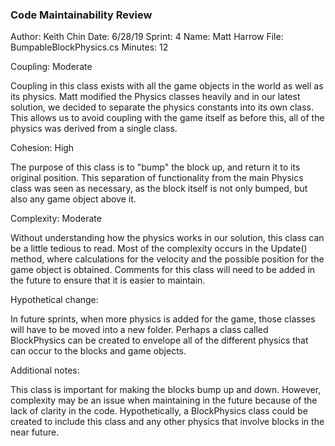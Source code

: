 ﻿### Code Maintainability Review
Author: Keith Chin
Date: 6/28/19
Sprint: 4
Name: Matt Harrow
File: BumpableBlockPhysics.cs
Minutes: 12

Coupling: Moderate

Coupling in this class exists with all the game objects in the world as well as its physics.
Matt modified the Physics classes heavily and in our latest solution, we decided to separate
the physics constants into its own class. This allows us to avoid coupling with the game itself
as before this, all of the physics was derived from a single class. 

Cohesion: High

The purpose of this class is to "bump" the block up, and return it to its original position.
This separation of functionality from the main Physics class was seen as necessary, as the 
block itself is not only bumped, but also any game object above it.

Complexity: Moderate

Without understanding how the physics works in our solution, this class can be a little tedious
to read. Most of the complexity occurs in the Update() method, where calculations for the
velocity and the possible position for the game object is obtained. Comments for this class
will need to be added in the future to ensure that it is easier to maintain.

Hypothetical change: 

In future sprints, when more physics is added for the game, those classes will have to be moved 
into a new folder. Perhaps a class called BlockPhysics can be created to envelope all of the
different physics that can occur to the blocks and game objects.

Additional notes:

This class is important for making the blocks bump up and down. However, complexity may be an issue
when maintaining in the future because of the lack of clarity in the code. Hypothetically, 
a BlockPhysics class could be created to include this class and any other physics that involve blocks
in the near future.
